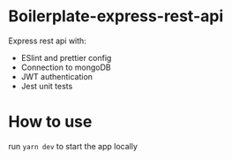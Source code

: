# Boilerplate-express-rest-api

Express rest api with:

* ESlint and prettier config
* Connection to mongoDB 
* JWT authentication
* Jest unit tests

# How to use
run `yarn dev` to start the app locally
